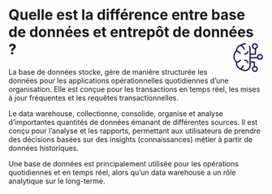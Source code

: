 # **Quelle est la différence entre base de données et entrepôt de données ?** <a href="../../"> <img src="../../assets/bi.svg" alt="Business intelligence" align="right" height="64px"> </a>
La base de données stocke, gère de manière structurée les données pour les applications opérationnelles quotidiennes d’une organisation. Elle est conçue pour les transactions en temps réel, les mises à jour fréquentes et les requêtes transactionnelles.

Le data warehouse, collectionne, consolide, organise et analyse d’importantes quantités de données émanant de différentes sources. Il est conçu pour l’analyse et les rapports, permettant aux utilisateurs de prendre des décisions basées sur des insights (connaissances) métier à partir de données historiques.

Une base de données est principalement utilisée pour les opérations quotidiennes et en temps réel, alors qu’un data warehouse a un rôle analytique sur le long-terme.

